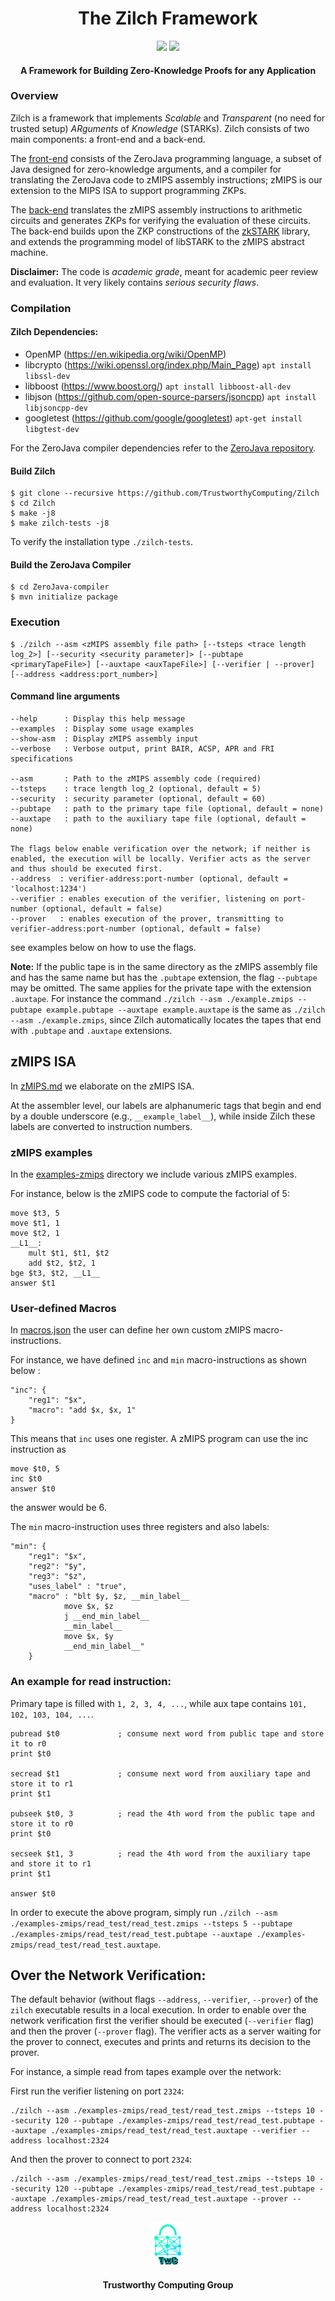 <h1 align="center">The Zilch Framework</h1>
<p align="center">
    <a href="https://travis-ci.com/TrustworthyComputing/Zilch"><img src="https://travis-ci.com/TrustworthyComputing/Zilch.svg?token=gZwZQ8qzAHzETuTPZFp7&branch=master"></a>
    <a href="https://github.com/TrustworthyComputing/Zilch/blob/master/LICENSE"><img src="https://img.shields.io/badge/license-MIT-blue.svg"></a>
</p>
<h4 align="center">A Framework for Building Zero-Knowledge Proofs for any Application</h4>


### Overview
Zilch is a framework that implements _Scalable_ and _Transparent_ (no need for trusted setup) _ARguments_ of _Knowledge_ (STARKs).
Zilch consists of two main components: a front-end and a back-end.


The [front-end](https://github.com/TrustworthyComputing/ZeroJava-compiler) consists of the ZeroJava programming language, a subset of Java designed for zero-knowledge arguments, and a compiler for translating the ZeroJava code to zMIPS assembly instructions; zMIPS is our extension to the MIPS ISA to support programming ZKPs.


The [back-end](https://github.com/TrustworthyComputing/Zilch) translates the zMIPS assembly instructions to arithmetic circuits and generates ZKPs for verifying the evaluation of these circuits.
The back-end builds upon the ZKP constructions of the [zkSTARK](https://eprint.iacr.org/2018/046) library, and extends the programming model of libSTARK to the zMIPS abstract machine.


__Disclaimer:__ The code is _academic grade_, meant for academic peer review and evaluation. It very likely contains _serious security flaws_.


### Compilation

#### Zilch Dependencies:
* OpenMP (https://en.wikipedia.org/wiki/OpenMP)
* libcrypto (https://wiki.openssl.org/index.php/Main_Page) `apt install libssl-dev`
* libboost (https://www.boost.org/) `apt install libboost-all-dev`
* libjson (https://github.com/open-source-parsers/jsoncpp) `apt install libjsoncpp-dev`
* googletest (https://github.com/google/googletest) `apt-get install libgtest-dev`

For the ZeroJava compiler dependencies refer to the [ZeroJava repository]().

#### Build Zilch
```
$ git clone --recursive https://github.com/TrustworthyComputing/Zilch
$ cd Zilch
$ make -j8
$ make zilch-tests -j8
```

To verify the installation type `./zilch-tests`.

#### Build the ZeroJava Compiler

```
$ cd ZeroJava-compiler
$ mvn initialize package
```

### Execution

```
$ ./zilch --asm <zMIPS assembly file path> [--tsteps <trace length log_2>] [--security <security parameter]> [--pubtape <primaryTapeFile>] [--auxtape <auxTapeFile>] [--verifier | --prover] [--address <address:port_number>]
```

#### Command line arguments
```
--help      : Display this help message
--examples  : Display some usage examples
--show-asm  : Display zMIPS assembly input
--verbose   : Verbose output, print BAIR, ACSP, APR and FRI specifications

--asm       : Path to the zMIPS assembly code (required)
--tsteps    : trace length log_2 (optional, default = 5)
--security  : security parameter (optional, default = 60)
--pubtape   : path to the primary tape file (optional, default = none)
--auxtape   : path to the auxiliary tape file (optional, default = none)

The flags below enable verification over the network; if neither is enabled, the execution will be locally. Verifier acts as the server and thus should be executed first.
--address  : verifier-address:port-number (optional, default = 'localhost:1234')
--verifier : enables execution of the verifier, listening on port-number (optional, default = false)
--prover   : enables execution of the prover, transmitting to verifier-address:port-number (optional, default = false)
```
see examples below on how to use the flags.

__Note:__ If the public tape is in the same directory as the zMIPS assembly file and has the same name but has the `.pubtape` extension, the flag `--pubtape` may be omitted. The same applies for the private tape with the extension `.auxtape`. For instance the command `./zilch --asm ./example.zmips --pubtape example.pubtape --auxtape example.auxtape` is the same as `./zilch --asm ./example.zmips`, since Zilch automatically locates the tapes that end with `.pubtape` and `.auxtape` extensions.


## zMIPS ISA
In [zMIPS.md](https://github.com/TrustworthyComputing/Zilch/tree/master/examples-zmips/zMIPS.md) we elaborate on the zMIPS ISA.


At the assembler level, our labels are alphanumeric tags that begin and end by a double underscore (e.g., `__example_label__`), while inside Zilch these labels are converted to instruction numbers.


### zMIPS examples
In the [examples-zmips](examples-zmips) directory we include various zMIPS examples.


For instance, below is the zMIPS code to compute the factorial of 5:
```
move $t3, 5
move $t1, 1
move $t2, 1
__L1__:
    mult $t1, $t1, $t2
    add $t2, $t2, 1
bge $t3, $t2, __L1__
answer $t1
```


### User-defined Macros
In [macros.json](https://github.com/TrustworthyComputing/Zilch/blob/master/framework/zilch/src/macros.json) the user can define her own custom zMIPS macro-instructions.

For instance, we have defined `inc` and `min` macro-instructions as shown below :
```
"inc": {
    "reg1": "$x",
    "macro": "add $x, $x, 1"
}
```
This means that `inc` uses one register. A zMIPS program can use the inc instruction as
```
move $t0, 5
inc $t0
answer $t0
```
the answer would be 6.

The `min` macro-instruction uses three registers and also labels:
```
"min": {
    "reg1": "$x",
    "reg2": "$y",
    "reg3": "$z",
    "uses_label" : "true",
    "macro" : "blt $y, $z, __min_label__
            move $x, $z
            j __end_min_label__
            __min_label__
            move $x, $y
            __end_min_label__"
    }
```


### An example for read instruction:
Primary tape is filled with `1, 2, 3, 4, ...`, while aux tape contains `101, 102, 103, 104, ...`.
```
pubread $t0             ; consume next word from public tape and store it to r0
print $t0

secread $t1             ; consume next word from auxiliary tape and store it to r1
print $t1

pubseek $t0, 3          ; read the 4th word from the public tape and store it to r0
print $t0

secseek $t1, 3          ; read the 4th word from the auxiliary tape and store it to r1
print $t1

answer $t0
```
In order to execute the above program, simply run `./zilch --asm ./examples-zmips/read_test/read_test.zmips --tsteps 5 --pubtape ./examples-zmips/read_test/read_test.pubtape --auxtape ./examples-zmips/read_test/read_test.auxtape`.




## Over the Network Verification:
The default behavior (without flags `--address`, `--verifier`, `--prover`) of the `zilch` executable results in a local execution.
In order to enable over the network verification first the verifier should be executed (`--verifier` flag) and then the prover (`--prover` flag).
The verifier acts as a server waiting for the prover to connect, executes and prints and returns its decision to the prover.

For instance, a simple read from tapes example over the network:

First run the verifier listening on port `2324`:
```
./zilch --asm ./examples-zmips/read_test/read_test.zmips --tsteps 10 --security 120 --pubtape ./examples-zmips/read_test/read_test.pubtape --auxtape ./examples-zmips/read_test/read_test.auxtape --verifier --address localhost:2324
```
And then the prover to connect to port `2324`:
```
./zilch --asm ./examples-zmips/read_test/read_test.zmips --tsteps 10 --security 120 --pubtape ./examples-zmips/read_test/read_test.pubtape --auxtape ./examples-zmips/read_test/read_test.auxtape --prover --address localhost:2324
```


<p align="center">
    <img src="./logos/twc.png" height="10%" width="10%">
</p>
<h4 align="center">Trustworthy Computing Group</h4>
